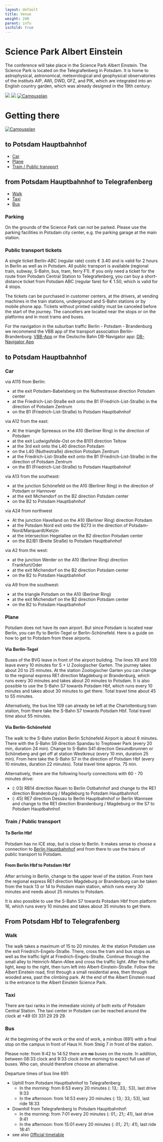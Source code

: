 ```yaml
--- 
layout: default 
title: Venue
weight: 240
parent: info
ischild: true
---
```


# Science Park Albert Einstein

The conference will take place in the Science Park Albert Einstein. The Science Park is located on the Telegrafenberg in Potsdam. It is home to astrophysical, astronomical, meteorological and geophysical observatories of the instituts AIP, AWI, DWD, GFZ, and PIK, which are integrated into an English country garden, which was already designed in the 19th century.

![](https://upload.wikimedia.org/wikipedia/commons/thumb/1/17/Signboard_of_the_Wissenschaftspark_Albert_Einstein.JPG/320px-Signboard_of_the_Wissenschaftspark_Albert_Einstein.JPG)
![](https://upload.wikimedia.org/wikipedia/commons/thumb/3/36/Einsteinturm_7443.jpg/320px-Einsteinturm_7443.jpg)
[![Campusplan](/assets/img/conf/deRSE_Campusplan.png)](/assets/pdf/conf2019/deRSE_Campusplan.pdf)

# Getting there

[![Campusplan](/assets/img/conf/deRSE_Anfahrt_Karte.png)](/assets/pdf/conf2019/deRSE_Anfahrt_Karte.pdf)

## to Potsdam Hauptbahnhof

* [Car](#car)
* [Plane](#plane)
* [Train / Public transport](#train--Publictransport)

## from Potsdam Hauptbahnhof to Telegrafenberg

* [Walk](#walk)
* [Taxi](#taxi)
* [Bus](#bus)

### Parking

On the grounds of the Science Park can not be parked. Please use the parking facilities in Potsdam city center, e.g. the parking garage at the main station.

### Public transport tickets

A single ticket Berlin-ABC (regular rate) costs € 3.40 and is valid for 2 hours in Berlin as well as in Potsdam. All public transport is available (regional train, subway, S-Bahn, bus, tram, ferry F1).
If you only need a ticket for the route from Potsdam Central Station to Telegrafenberg, you can buy a short-distance ticket from Potsdam ABC (regular fare) for € 1.50, which is valid for 4 stops.

The tickets can be purchased in customer centers, at the drivers, at vending machines in the train stations, underground and S-Bahn stations or by mobile phone app. Tickets without printed validity must be canceled before the start of the journey. The cancellers are located near the stops or on the platforms and in most trams and buses.

For the navigation in the suburban traffic Berlin - Potsdam - Brandenburg we recommend the VBB app of the transport association Berlin-Brandenburg: [VBB-App](https://www.vbb.de/fahrplan/vbb-app)
or the Deutsche Bahn DB-Navigator app: [DB-Navigator App](https://www.bahn.de/p/view/service/mobile/download_db_navigator.shtml)

## to Potsdam Hauptbahnhof

### Car

via A115 from Berlin:
* at the exit Potsdam-Babelsberg on the Nuthestrasse direction Potsdam center
* at the Friedrich-List-Straße exit onto the B1 (Friedrich-List-Straße) in the direction of Potsdam Zentrum
* on the B1 (Friedrich-List-Straße) to Potsdam Hauptbahnhof

via A12 from the east:
* At the triangle Spreeaus on the A10 (Berliner Ring) in the direction of Potsdam
* at the exit Ludwigsfelde-Ost on the B101 direction Teltow
* at the 3rd exit onto the L40 direction Potsdam
* on the L40 (Nuthestraße) direction Potsdam Zentrum
* at the Friedrich-List-Straße exit onto the B1 (Friedrich-List-Straße) in the direction of Potsdam Zentrum
* on the B1 (Friedrich-List-Straße) to Potsdam Hauptbahnhof

via A13 from the southeast:
* at the junction Schönefeld on the A10 (Berliner Ring) in the direction of Potsdam or Hannover
* at the exit Michendorf on the B2 direction Potsdam center
* on the B2 to Potsdam Hauptbahnhof

via A24 from northwest
* At the junction Havelland on the A10 (Berliner Ring) direction Potsdam
* at the Potsdam Nord exit onto the B273 in the direction of Potsdam-Nord/Marquardt/Ketzin
* at the intersection Hegelallee on the B2 direction Potsdam center
* on the B2/B1 (Breite Straße) to Potsdam Hauptbahnhof

via A2 from the west:
* at the junction Werder on the A10 (Berliner Ring) direction Frankfurt/Oder
* at the exit Michendorf on the B2 direction Potsdam center
* on the B2 to Potsdam Hauptbahnhof

via A9 from the southwest:
* at the triangle Potsdam on the A10 (Berliner Ring)
* at the exit Michendorf on the B2 direction Potsdam center
* on the B2 to Potsdam Hauptbahnhof

### Plane

Potsdam does not have its own airport. But since Potsdam is located near Berlin, you can fly to Berlin-Tegel or Berlin-Schönefeld. Here is a guide on how to get to Potsdam from these airports.

#### Via Berlin-Tegel

Buses of the BVG leave in front of the airport building. The lines X9 and 109 leave every 10 minutes for S + U Zoologischer Garten. The journey takes about 20 to 25 minutes. At the station Zoologischer Garten you can change to the regional express RE1 direction Magdeburg or Brandenburg, which runs every 30 minutes and takes about 20 minutes to Potsdam. It is also possible to use the S-Bahn S7 towards Potsdam Hbf, which runs every 10 minutes and takes about 30 minutes to get there. Total travel time about 45 to 55 minutes.

Alternatively, the bus line 109 can already be left at the Charlottenburg train station, from there take the S-Bahn S7 towards Potsdam Hbf. Total travel time about 55 minutes.

#### Via Berlin-Schönefeld

The walk to the S-Bahn station Berlin Schönefeld Airport is about 6 minutes. There with the S-Bahn S9 direction Spandau to Treptower Park (every 20 min, duration 24 min). Change to S-Bahn S41 direction Gesundbrunnen or Schöneberg and get off at station Westkreuz (every 10 min, duration 25 min). From here take the S-Bahn S7 in the direction of Potsdam Hbf (every 10 minutes, duration 22 minutes). Total travel time approx. 75 min.

Alternatively, there are the following hourly connections with 60 - 70 minutes drive:
* (: 03) RB14 direction Nauen to Berlin Ostbahnhof and change to the RE1 direction Brandenburg / Magdeburg to Potsdam Hauptbahnhof.
* (: 45) RE7 direction Dessau to Berlin Hauptbahnhof or Berlin Wannsee and change to the RE1 direction Brandenburg / Magdeburg or the S7 to Potsdam Hauptbahnhof.

### Train / Public transport

#### To Berlin Hbf

Potsdam has no ICE stop, but is close to Berlin. It makes sense to choose a connection to [Berlin Hauptbahnhof](https://www.bahn.com/en/view/index.shtml) and from there to use the trains of public transport to Potsdam.

#### From Berlin Hbf to Potsdam Hbf

After arriving in Berlin, change to the upper level of the station. From here the regional express RE1 direction Magdeburg or Brandenburg can be taken from the track 13 or 14 to Potsdam main station, which runs every 30 minutes and needs about 25 minutes to Potsdam.

It is also possible to use the S-Bahn S7 towards Potsdam Hbf from platform 16, which runs every 10 minutes and takes about 35 minutes to get there.

## From Potsdam Hbf to Telegrafenberg

### Walk

The walk takes a maximum of 15 to 20 minutes. At the station Potsdam use the exit Friedrich-Engels-Straße. There, cross the tram and bus stops as well as the traffic light at Friedrich-Engels-Straße. Continue through the small alley to Heinrich-Mann-Allee and cross the traffic light. After the traffic light, keep to the right, then turn left into Albert-Einstein-Straße. Follow the Albert Einstein road, first through a small residential area, then through wooded area, past the climbing park. At the end of the Albert Einstein road is the entrance to the Albert Einstein Science Park.

### Taxi

There are taxi ranks in the immediate vicinity of both exits of Potsdam Central Station. The taxi center in Potsdam can be reached around the clock at +49 (0) 331 29 29 29.

### Bus

At the beginning of the work or the end of work, a minibus (691) with a final stop on the campus in front of Haus H. from Steig 7 in front of the station.

Please note: from 9:42 to 14:52 there are **no** buses on the route. In addition, between 08:33 clock and 9:33 clock in the morning to expect full use of buses. Who can, should therefore choose an alternative.

Departure times of bus line 691:
* Uphill from Potsdam Hauptbahnhof to Telegrafenberg:
  * In the morning: from 6:53 every 20 minutes (: 13,: 33,: 53), last drive 9:33
  * In the afternoon: from 14:53 every 20 minutes (: 13,: 33,: 53), last ride 18:33
* Downhill from Telegrafenberg to Potsdam Hauptbahnhof:
  * In the morning: from 7:01 every 20 minutes (: 01,: 21;: 41), last drive 9:41
  * In the afternoon: from 15:01 every 20 minutes (: 01,: 21;: 41), last ride 18:41
* see also [Official timetable](https://www.swp-potsdam.de/content/verkehr/pdf_7/fahrplanwechsel_2018_2019/bus_09_12_2018/fahrplan_691_mo_fr_ab_09_12_2019.pdf)

